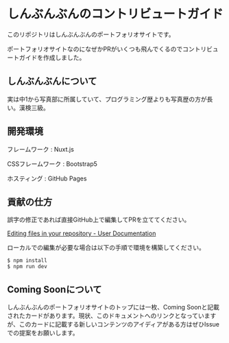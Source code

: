 # しんぶんぶんのコントリビュートガイド

このリポジトリはしんぶんぶんのポートフォリオサイトです。

ポートフォリオサイトなのになぜかPRがいくつも飛んでくるのでコントリビュートガイドを作成しました。

## しんぶんぶんについて

実は中1から写真部に所属していて、プログラミング歴よりも写真歴の方が長い。漢検三級。

## 開発環境

フレームワーク : Nuxt.js

CSSフレームワーク : Bootstrap5

ホスティング : GitHub Pages

## 貢献の仕方

誤字の修正であれば直接GitHub上で編集してPRを立ててください。

[Editing files in your repository - User Documentation](https://help.github.com/articles/editing-files-in-your-repository/)

ローカルでの編集が必要な場合は以下の手順で環境を構築してください。

```terminal
$ npm install
$ npm run dev
```

## Coming Soonについて

しんぶんぶんのポートフォリオサイトのトップには一枚、Coming Soonと記載されたカードがあります。現状、このドキュメントへのリンクとなっていますが、このカードに記載する新しいコンテンツのアイディアがある方はぜひIssueでの提案をお願いします。
